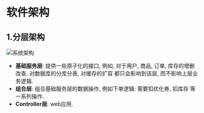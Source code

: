 # 软件架构

## 1.分层架构

![系统架构](D:/GitHub/Basic/image/系统架构.jpg)

- **基础服务层**: 提供一些原子化的接口, 例如, 对于用户, 商品, 订单, 库存的增删改查. 对数据库的分库分表, 对缓存的扩容 都只会影响到该层, 而不影响上层业务逻辑.
- **组合层**: 组合基础服务层的数据操作, 例如下单逻辑: 需要扣优化券, 扣库存 等一系列操作.
- **Controller层**: web应用.